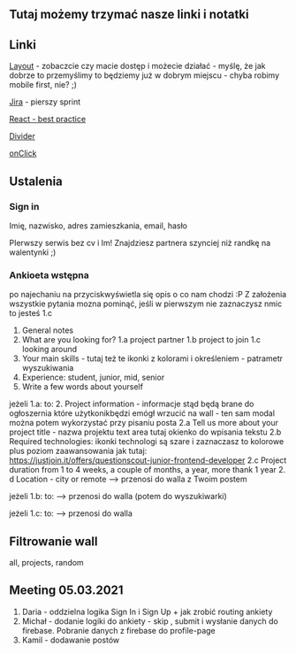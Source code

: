 ## Tutaj możemy trzymać nasze linki i notatki


## Linki
[Layout](https://www.figma.com/file/9fu4JT9mX1qHIQOkI1ywbc/FindIT_WelcomePage?node-id=0%3A1) - zobaczcie czy macie dostęp i możecie działać - myślę, że jak dobrze to przemyślimy to będziemy już w dobrym miejscu - chyba robimy mobile first, nie? ;)

[Jira](https://jira.is-academy.pl/secure/RapidBoard.jspa?rapidView=410&projectKey=JFDZR2&view=planning&selectedIssue=JFDZR2-6&issueLimit=100) - pierszy sprint


[React - best practice](https://alexkondov.com/tao-of-react/)

[Divider](https://material-ui.com/components/dividers/)

[onClick](https://flaviocopes.com/react-show-different-component-on-click/)



## Ustalenia
### Sign in
Imię, nazwisko, adres zamieszkania, email, hasło

PIerwszy serwis bez cv i lm! Znajdziesz partnera szynciej niż randkę na walentynki ;)
### Ankioeta wstępna
po najechaniu na przyciskwyświetla się opis o co nam chodzi :P
Z założenia wszystkie pytania mozna pominąć, jeśli w pierwszym nie zaznaczysz nmic to jesteś 1.c
1. General notes
1. What are you looking for?
1.a project partner
1.b project to join
1.c looking around
2. Your main skills - tutaj też te ikonki z kolorami i określeniem - patrametr wyszukiwania
3. Experience: student, junior, mid, senior
4. Write a few words about yourself


jeżeli 1.a: to:
2. Project information - informacje stąd będą brane do ogłoszernia które użytkonikbędzi emógł wrzucić na wall - ten sam modal można potem wykorzystać przy pisaniu posta 
2.a Tell us more about your project
title - nazwa projektu
text area tutaj okienko do wpisania tekstu
2.b Required technologies: ikonki technologi są szare i zaznaczasz to kolorowe
plus poziom zaawansowania jak tutaj: https://justjoin.it/offers/questionscout-junior-frontend-developer
2.c Project duration
from 1 to 4 weeks, a couple of months, a year, more thank 1 year
2. d Location - city or remote
--> przenosi do walla z Twoim postem

jeżeli 1.b: to:
--> przenosi do walla (potem do wyszukiwarki)

jeżeli 1.c: to:
--> przenosi do walla

## Filtrowanie wall
all, projects, random


## Meeting 05.03.2021

1. Daria - oddzielna logika Sign In i Sign Up + jak zrobić routing ankiety
2. Michał - dodanie logiki do ankiety - skip , submit i wysłanie danych do firebase. Pobranie danych z firebase do profile-page
3. Kamil - dodawanie postów 

